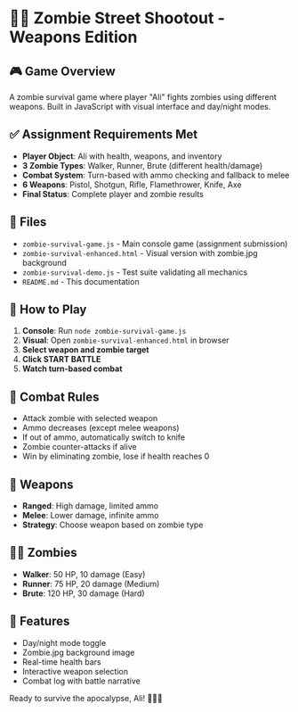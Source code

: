 # 🧟‍♂️ Zombie Street Shootout - Weapons Edition

## 🎮 Game Overview
A zombie survival game where player "Ali" fights zombies using different weapons. Built in JavaScript with visual interface and day/night modes.

## ✅ Assignment Requirements Met
- **Player Object**: Ali with health, weapons, and inventory
- **3 Zombie Types**: Walker, Runner, Brute (different health/damage)
- **Combat System**: Turn-based with ammo checking and fallback to melee
- **6 Weapons**: Pistol, Shotgun, Rifle, Flamethrower, Knife, Axe
- **Final Status**: Complete player and zombie results

## 📁 Files
- `zombie-survival-game.js` - Main console game (assignment submission)
- `zombie-survival-enhanced.html` - Visual version with zombie.jpg background
- `zombie-survival-demo.js` - Test suite validating all mechanics
- `README.md` - This documentation

## 🚀 How to Play
1. **Console**: Run `node zombie-survival-game.js`
2. **Visual**: Open `zombie-survival-enhanced.html` in browser
3. **Select weapon and zombie target**
4. **Click START BATTLE**
5. **Watch turn-based combat**

## 🎯 Combat Rules
- Attack zombie with selected weapon
- Ammo decreases (except melee weapons)
- If out of ammo, automatically switch to knife
- Zombie counter-attacks if alive
- Win by eliminating zombie, lose if health reaches 0

## 🔫 Weapons
- **Ranged**: High damage, limited ammo
- **Melee**: Lower damage, infinite ammo
- **Strategy**: Choose weapon based on zombie type

## 🧟‍♂️ Zombies
- **Walker**: 50 HP, 10 damage (Easy)
- **Runner**: 75 HP, 20 damage (Medium)  
- **Brute**: 120 HP, 30 damage (Hard)

## 🌙 Features
- Day/night mode toggle
- Zombie.jpg background image
- Real-time health bars
- Interactive weapon selection
- Combat log with battle narrative


Ready to survive the apocalypse, Ali! 🧟‍♂️💀
